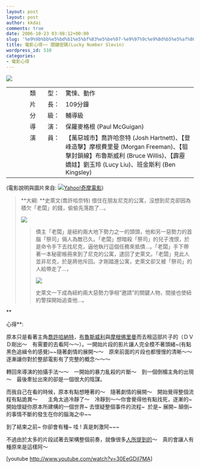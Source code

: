 ```yaml
---
layout: post
layout: post
author: kkdai
comments: true
date: 2006-10-23 03:08:12+00:00
slug: '%e9%9b%bb%e5%bd%b1%e5%bf%83%e5%be%97-%e9%97%9c%e9%8d%b5%e5%af%86%e7%a2%bclucky-number-slevin'
title: 電影心得~~ 關鍵密碼(Lucky Number Slevin)
wordpress_id: 510
categories:
- 電影心得
---
```


![](http://tw.news.yimg.com/xp/movie/photo/movie/1746.jpg)  
<table cellpadding="2" width="100%" border="0" cellspacing="0" ><tbody ><tr >
<td width="20%" align="right" class="sbody" >類　　型：
</td>
<td width="80%" class="sebody" valign="top" >驚悚、動作
</td></tr><tr >
<td width="30%" align="right" class="sbody" >片　　長：
</td>
<td width="70%" class="sebody" valign="top" >109分鐘
</td></tr><tr >
<td width="30%" align="right" class="sbody" >分　　級：
</td>
<td width="70%" class="sebody" valign="top" >輔導級
</td></tr><tr >
<td align="right" class="sbody" >導　　演：
</td>
<td class="sebody" valign="top" >保羅麥格根 (Paul McGuigan)
</td></tr><tr >
<td align="right" class="sbody" valign="top" >演　　員：
</td>
<td class="sebody" valign="top" >【萬惡城市】喬許哈奈特 (Josh Hartnett)、【登峰造擊】摩根費里曼 (Morgan Freeman)、【狙擊封鎖線】布魯斯威利 (Bruce Willis)、【霹靂嬌娃】劉玉玲 (Lucy Liu)、班金斯利 (Ben Kingsley)
</td></tr></tbody></table>

(電影說明與圖片來自: [![Yahoo!奇摩電影](http://tw.yimg.com/i/tw/movie/v3/masthead_movies.gif)](http://tw.movie.yahoo.com/))

<blockquote>**大綱: **史萊文(喬許哈奈特) 借住在朋友尼克的公寓，沒想到尼克卻因為積欠「老闆」的錢，偷偷先落跑了…。   
  
[![](http://www.hamovie.net/photo101/movie/flen00425210/pics_flen0042521009.jpg)](http://app.atmovies.com.tw/photo/photo.cfm?action=photo&film_id=flen00425210&FilmPhotoID=flen0042521009)
> 
> 債主「老闆」是紐約兩大地下勢力之一的頭頭，他和另一惡勢力的首腦「祭司」倆人為敵已久。「老闆」想暗殺「祭司」的兒子洩恨，於是命令手下去找尼克，逼他執行這個任務來抵債…。「老闆」手下帶著一本秘密帳冊來到了尼克的公寓，逮回了史萊文。「老闆」見此人並非尼克，於是將他斥回。才剛踏進公寓，史萊文卻又被「祭司」的人給帶走了…，
> 
> [![](http://www.hamovie.net/photo101/movie/flen00425210/pics_flen0042521001.jpg)](http://app.atmovies.com.tw/photo/photo.cfm?action=photo&film_id=flen00425210&FilmPhotoID=flen0042521001)
> 
> 史萊文一下成為紐約兩大惡勢力爭相”邀請”的關鍵人物，間接也使紐約警探開始追查他…。 
> 
> </blockquote>

**  
  
心得**:   
  
原本只是看著主角[喬許哈納特](http://app.atmovies.com.tw/star/star.cfm?action=stardata&starid=sJH5002807)，[布魯斯威利](http://app.atmovies.com.tw/star/star.cfm?action=stardata&starid=sBW5004029)與[摩根佛里曼](http://app.atmovies.com.tw/star/star.cfm?action=stardata&starid=sMF5002620)而去租這部片子的（ＤＶＤ剛出～　有需要的去看阿～～）。一開始片段的影片讓人完全模不著頭緒~(有點黑色追緝令的感覺)~~隨著劇情的展開～～　原來前面的片段也都慢慢的清晰～～　逐漸讓你對於整部電影有了完整的概念～～～  


轉回來導演的拍攝手法～～　一開始的暴力亂殺的片斷～　到一個倒楣主角的出現～　最後牽扯出來的卻是一個很大的陰謀。

而我自己在看的時候，原本有點想睡著的～　隨著劇情的展開～　開始覺得整個流程有點詭異～　　主角太過冷靜了～　冷靜到～～你會覺得他有點找死，逐漸的~ 開始懷疑你原本所建構的一個世界~ 去懷疑整個事件的流程~  於是~ 展開~ 顛倒~ 的事情不斷的發生在你的腦海之中~~

到了結束之前~ 你卻會有種~ 哇 ! 真是刺激阿~~~

不過由於太多的片段試著去架構整個前奏，就像很多[人所提到的](http://bbs.atmovies.com.tw/bbs/bin/bbscat.cfm?action=view&cid=FilmBBS&subjectid=PM0917225839477&type=B&said=flen00425210&saname=%E9%97%9C%E9%8D%B5%E5%AF%86%E7%A2%BC)～　真的會讓人有種原來是這樣阿～

[youtube http://www.youtube.com/watch?v=30EeGDiI7MA]
